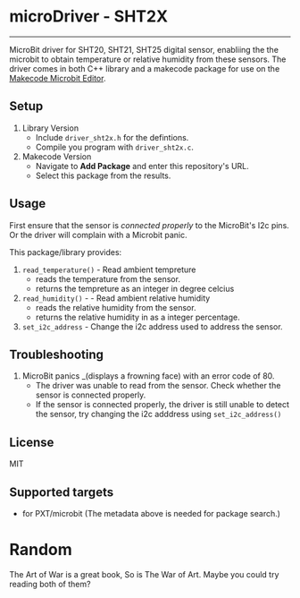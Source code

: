# microDriver - SHT2X 
---
MicroBit driver for SHT20, SHT21, SHT25 digital sensor, enabliing the the 
microbit to obtain temperature or relative humidity from these sensors. The 
driver comes in both C++ library and a makecode package for use on the 
[Makecode Microbit Editor](makecode.microbit.org).

## Setup
1. Library Version
    * Include `driver_sht2x.h` for the defintions.
    * Compile you program with `driver_sht2x.c`.
2. Makecode Version
    * Navigate to **Add Package** and enter this repository's URL.
    * Select this package from the results.

## Usage
First ensure that the sensor is _connected properly_ to the MicroBit's I2c pins.
Or the driver will complain with a Microbit panic.

This package/library provides:
1. `read_temperature()` - Read ambient tempreture
    * reads the temperature from the sensor.
    * returns the tempreture as an integer in degree celcius
2. `read_humidity()` - - Read ambient relative humidity
    * reads the relative humidity from the sensor.
    * returns the relative humidity in as a integer percentage.
3.  `set_i2c_address` - Change the i2c address used to address the sensor.

## Troubleshooting
1. MicroBit panics _(displays a frowning face) with an error code of 80.
    * The driver was unable to read from the sensor. Check whether the sensor
        is connected properly.
    * If the sensor is connected properly, the driver is still unable to
        detect the sensor, try changing the i2c adddress using 
        `set_i2c_address()`
## License
MIT

## Supported targets
* for PXT/microbit
(The metadata above is needed for package search.)

# Random
The Art of War is a great book,
So is The War of Art.
Maybe you could try reading both of them?
